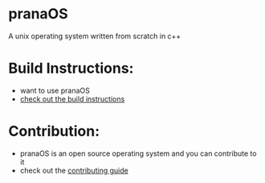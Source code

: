 # pranaOS
A unix operating system written from scratch in c++


# Build Instructions:
- want to use pranaOS
- [check out the build instructions]()


# Contribution:
- pranaOS is an open source operating system and you can contribute to it
- check out the [contributing guide](https://github.com/pranaOS/pranaOS/blob/master/docs/contributing.md)
